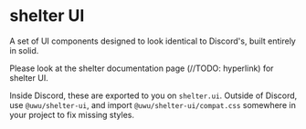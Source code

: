 # shelter UI

A set of UI components designed to look identical to Discord's, built entirely in solid.

Please look at the shelter documentation page (//TODO: hyperlink) for shelter UI.

Inside Discord, these are exported to you on `shelter.ui`.
Outside of Discord, use `@uwu/shelter-ui`, and import `@uwu/shelter-ui/compat.css` somewhere in your project to fix
missing styles.